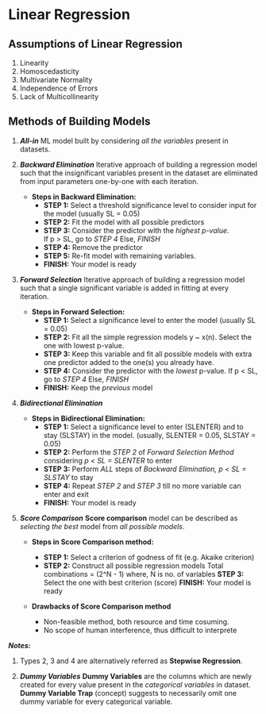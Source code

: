 # Linear Regression

## Assumptions of Linear Regression

1. Linearity  
2. Homoscedasticity  
3. Multivariate Normality  
4. Independence of Errors  
5. Lack of Multicollinearity  

## Methods of Building Models

1. ***All-in***
ML model built by considering *all the variables* present in datasets.

2. ***Backward Elimination***
Iterative approach of building a regression model such that the insignificant variables present in the dataset are eliminated from input parameters one-by-one with each iteration.

    - **Steps in Backward Elimination:**
        - **STEP 1:** Select a threshold significance level to consider input for the model (usually SL = 0.05)
        - **STEP 2:** Fit the model with all possible predictors
        - **STEP 3:** Consider the predictor with the *highest p-value*.  
        If p > SL, go to *STEP 4*
        Else, *FINISH*
        - **STEP 4:** Remove the predictor
        - **STEP 5:** Re-fit model with remaining variables.
        - **FINISH:** Your model is ready

3. ***Forward Selection*** 
Iterative approach of building a regression model such that a single significant variable is added in fitting at every iteration.

    - **Steps in Forward Selection:**
        - **STEP 1:** Select a significance level to enter the model (usually SL = 0.05)
        - **STEP 2:** Fit all the simple regression models y ~ x(n).
        Select the one with lowest p-value.
        - **STEP 3:** Keep this variable and fit all possible models with extra one predictor added to the one(s) you already have.
        - **STEP 4:** Consider the predictor with the *lowest* p-value.
        If p < SL, go to *STEP 4*
        Else, *FINISH*
        - **FINISH:** Keep the *previous* model 

4. ***Bidirectional Elimination***
    - **Steps in Bidirectional Elimination:**
        - **STEP 1:** Select a significance level to enter (SLENTER) and to stay (SLSTAY) in the model.
        (usually, SLENTER = 0.05, SLSTAY = 0.05)
        - **STEP 2:** Perform the *STEP 2* of *Forward Selection Method* considering *p < SL = SLENTER* to enter
        - **STEP 3:** Perform *ALL* steps of *Backward Elimination, p < SL = SLSTAY* to stay
        - **STEP 4:** Repeat *STEP 2* and *STEP 3* till no more variable can enter and exit
        - **FINISH:** Your model is ready

5. ***Score Comparison***
**Score comparison** model can be described as *selecting the best* model from *all possible models*.
    - **Steps in Score Comparison method:**
        - **STEP 1:** Select a criterion of godness of fit (e.g. Akaike criterion)
        - **STEP 2:** Construct all possible regression models 
        Total combinations = (2^N - 1) 
        where, N is no. of variables
        **STEP 3:** Select the one with best criterion (score)
        **FINISH:** Your model is ready

    - **Drawbacks of Score Comparison method**
        - Non-feasible method, both resource and time cosuming.
        - No scope of human interference, thus difficult to interprete 

***Notes:***  
1. Types 2, 3 and 4 are alternatively referred as **Stepwise Regression**.

2. ***Dummy Variables***
**Dummy Variables** are the columns which are newly created for every value present in the *categorical variables* in dataset.
**Dummy Variable Trap** (concept) suggests to necessarily omit one dummy variable for every categorical variable.